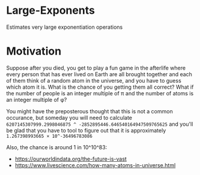 # Large-Exponents
Estimates very large exponentiation operations

# Motivation
Suppose after you died, you get to play a fun game in the afterlife where every person that has ever lived on Earth are all brought together and each of them think of a random atom in the universe, and you have to guess which atom it is. What is the chance of you getting them all correct? What if the number of people is an integer multiple of π and the number of atoms is an integer multiple of φ?

You might have the preposterous thought that this is not a common occurance, but someday you will need to calculate `6207145307999.2998046875 ^ -2852895446.646540164947509765625` and you'll be glad that you have to tool to figure out that it is approximately `1.267398993665 × 10^-36496783086`

Also, the chance is around 1 in 10^10^83:
- https://ourworldindata.org/the-future-is-vast
- https://www.livescience.com/how-many-atoms-in-universe.html
